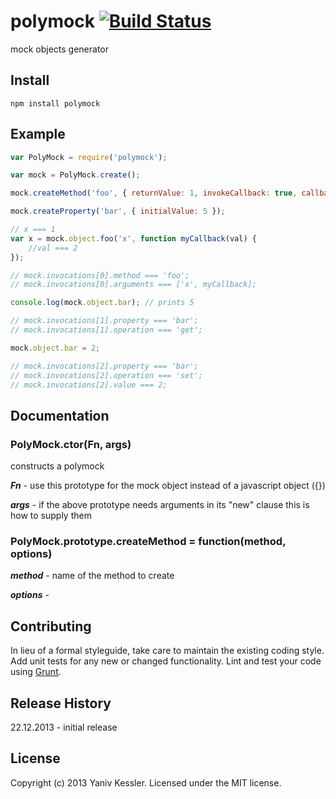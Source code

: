 # polymock [![Build Status](https://secure.travis-ci.org/kessler/polymock.png?branch=master)](http://travis-ci.org/kessler/polymock)

mock objects generator

## Install
```
npm install polymock
```
## Example
```javascript
var PolyMock = require('polymock');

var mock = PolyMock.create();

mock.createMethod('foo', { returnValue: 1, invokeCallback: true, callbackArgs: [ 2 ]});

mock.createProperty('bar', { initialValue: 5 });

// x === 1
var x = mock.object.foo('x', function myCallback(val) {
	//val === 2
});

// mock.invocations[0].method === 'foo';
// mock.invocations[0].arguments === ['x', myCallback];

console.log(mock.object.bar); // prints 5

// mock.invocations[1].property === 'bar';
// mock.invocations[1].operation === 'get';

mock.object.bar = 2;

// mock.invocations[2].property === 'bar';
// mock.invocations[2].operation === 'set';
// mock.invocations[2].value === 2;

```

## Documentation
### PolyMock.ctor(Fn, args)
constructs a polymock

***Fn*** 		- use this prototype for the mock object instead of a javascript object ({})

***args***		- if the above prototype needs arguments in its "new" clause this is how to supply them

### PolyMock.prototype.createMethod = function(method, options)
***method*** 	- name of the method to create

***options*** 	-


## Contributing
In lieu of a formal styleguide, take care to maintain the existing coding style. Add unit tests for any new or changed functionality. Lint and test your code using [Grunt](http://gruntjs.com/).

## Release History
22.12.2013 	- initial release

## License
Copyright (c) 2013 Yaniv Kessler. Licensed under the MIT license.
